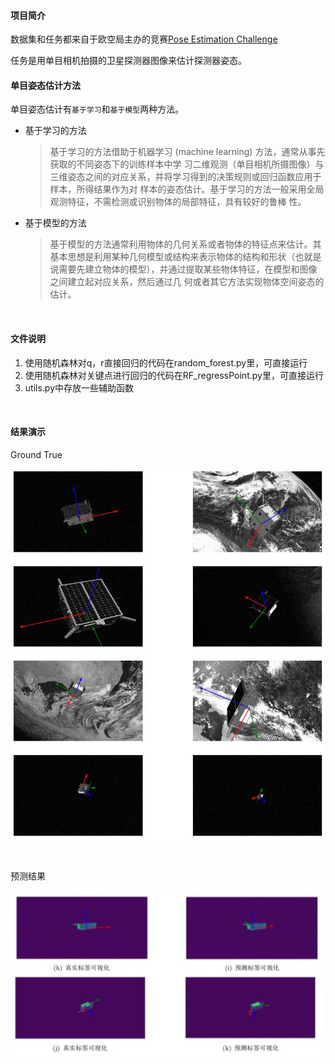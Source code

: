 #### 项目简介

数据集和任务都来自于欧空局主办的竞赛[Pose Estimation Challenge](https://kelvins.esa.int/satellite-pose-estimation-challenge/home/)

任务是用单目相机拍摄的卫星探测器图像来估计探测器姿态。

<dr/>



#### 单目姿态估计方法

单目姿态估计有`基于学习`和`基于模型`两种方法。

- 基于学习的方法

  > 基于学习的方法借助于机器学习 (machine learning) 方法，通常从事先获取的不同姿态下的训练样本中学 习二维观测（单目相机所摄图像）与三维姿态之间的对应关系，并将学习得到的决策规则或回归函数应用于样本，所得结果作为对 样本的姿态估计。基于学习的方法一般采用全局观测特征，不需检测或识别物体的局部特征，具有较好的鲁棒 性。 

- 基于模型的方法

  >基于模型的方法通常利用物体的几何关系或者物体的特征点来估计。其基本思想是利用某种几何模型或结构来表示物体的结构和形状（也就是说需要先建立物体的模型），并通过提取某些物体特征，在模型和图像之间建立起对应关系，然后通过几 何或者其它方法实现物体空间姿态的估计。

<br/>

#### 文件说明

1. 使用随机森林对q，r直接回归的代码在random_forest.py里，可直接运行
2. 使用随机森林对关键点进行回归的代码在RF_regressPoint.py里，可直接运行
3. utils.py中存放一些辅助函数

<br/>

#### 结果演示

Ground True

![](result_imgs/gt.JPG)

<br/>

预测结果

![](result_imgs/结果.JPG)
